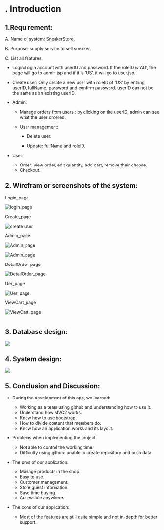 # . Introduction

## 1.Requirement:
A. Name of system: SneakerStore.

B. Purpose: supply service to sell sneaker.

C. List all features:

- Login:Login account with userID and password. If the roleID is ‘AD’, the page will go to admin.jsp and if it is ‘US’, it will go to user.jsp.
- Create user: Only create a new user with roleID of ‘US’ by entring userID, fullName, password and confirm password. userID can not be the same as an existing userID.
- Admin:
  + Manage orders from users : by clicking on the userID, admin can see what the user ordered.
  + User management: 

      + Delete user.

      + Update: fullName and roleID.

- User: 
   + Order: view order, edit quantity, add cart, remove their choose.
   + Checkout.



## 2. Wirefram or screenshots of the system:


Login_page

![login_page](https://scontent.xx.fbcdn.net/v/t1.15752-9/342923015_516259400525609_4863629304264852611_n.png?stp=dst-png_s206x206&_nc_cat=104&ccb=1-7&_nc_sid=aee45a&_nc_ohc=mHTXGIgVz6MAX-obNoI&_nc_ad=z-m&_nc_cid=0&_nc_ht=scontent.xx&oh=03_AdQQ_KYBG2SX6yiIHwOkSJ7luUxbpUhnNlD3mfDvaHzVyQ&oe=646C139F)

Create_page

![create user](https://scontent.xx.fbcdn.net/v/t1.15752-9/342972257_611960827489279_6490803745500085798_n.png?stp=dst-png_p75x225&_nc_cat=105&ccb=1-7&_nc_sid=aee45a&_nc_ohc=vLH1IrOGvQ0AX_rHmD3&_nc_ad=z-m&_nc_cid=0&_nc_ht=scontent.xx&oh=03_AdRDkJd9MX6NLMG4s2vCJVgTi2B1fsCNdGRKM0VLByLY8A&oe=646C0887)

Admin_page

![Admin_page](https://scontent.xx.fbcdn.net/v/t1.15752-9/342565020_1185746255470753_7957745898955921447_n.png?stp=dst-png_s552x414&_nc_cat=108&ccb=1-7&_nc_sid=aee45a&_nc_ohc=ARltk7OxuZEAX-nK5Cw&_nc_ad=z-m&_nc_cid=0&_nc_ht=scontent.xx&oh=03_AdTZgF_ZmUQBtu_s6K2KU2Uhppz9ByuIeOY4uMTOoEQpPQ&oe=646FB561)

![Admin_page](https://scontent.xx.fbcdn.net/v/t1.15752-9/342546146_980624179599111_3642877207495405508_n.png?stp=dst-png_p206x206&_nc_cat=101&ccb=1-7&_nc_sid=aee45a&_nc_ohc=ORVIoXYY68AAX9MPfyr&_nc_ad=z-m&_nc_cid=0&_nc_ht=scontent.xx&oh=03_AdR80oEbkTji_uKtYDus-tBHQH9_oQAMSJlYOIChLHb9Ig&oe=646FAA5D)

DetailOrder_page

![DetailOrder_page](https://scontent.xx.fbcdn.net/v/t1.15752-9/342567157_628913725802046_8954192779040289528_n.png?stp=dst-png_p206x206&_nc_cat=102&ccb=1-7&_nc_sid=aee45a&_nc_ohc=OJL_C9zp4qUAX-j1kDX&_nc_ad=z-m&_nc_cid=0&_nc_ht=scontent.xx&oh=03_AdRr-tIrYPsXjjsOB6XJyavEbwFWcL9kjsKEG5usj3m4dA&oe=646FA51E)

Uer_page

![Uer_page](https://scontent.xx.fbcdn.net/v/t1.15752-9/341703842_189469497238658_4553736164424571721_n.png?stp=dst-png_p206x206&_nc_cat=108&ccb=1-7&_nc_sid=aee45a&_nc_ohc=aaRhlgYTXbcAX8I3Flj&_nc_ad=z-m&_nc_cid=0&_nc_ht=scontent.xx&oh=03_AdQFOppUQ2rfq3NzYs8yDeiGRLoMAsS7yI6CIxmON91dZw&oe=646FC93A)

ViewCart_page

![ViewCart_page](https://scontent.xx.fbcdn.net/v/t1.15752-9/342032605_507643398090572_2933630216672624895_n.png?stp=dst-png_s480x480&_nc_cat=108&ccb=1-7&_nc_sid=aee45a&_nc_ohc=BOM3wunVq8MAX-z0R8r&_nc_ad=z-m&_nc_cid=0&_nc_ht=scontent.xx&oh=03_AdRLfWmpvcKe5SImnq7f6myWRN82F-CGZ7MZDQqZSIX9Ng&oe=646FD219)

![]()
## 3. Database design:
![](https://scontent.xx.fbcdn.net/v/t1.15752-9/343020680_1267109930550335_4008447350565837558_n.png?stp=dst-png_s261x260&_nc_cat=110&ccb=1-7&_nc_sid=aee45a&_nc_ohc=flLe__Lj0qsAX8K7832&_nc_ad=z-m&_nc_cid=0&_nc_ht=scontent.xx&oh=03_AdSuEVdkogBM15YWKtkfxgYXq8d6ABrqZhDDyib_uX3KWA&oe=646F517B)
## 4. System design:
![](https://scontent.fsgn2-6.fna.fbcdn.net/v/t1.15752-9/341512686_179275781685563_2304716923343863180_n.png?_nc_cat=110&ccb=1-7&_nc_sid=ae9488&_nc_ohc=eSVs9JA_0uMAX-rndXO&_nc_ht=scontent.fsgn2-6.fna&oh=03_AdQoQZBrTFSO3cGS1Kv-QP7ETF0Nn3k3TcIk1MSsjYTtBw&oe=646C25AC)

## 5. Conclusion and Discussion:

- During the development of this app, we learned:
  - Working as a team using github and understanding how to use it.
  - Understand how MVC2 works.
  - Know how to use bootstrap.
  - How to divide content that members do.
  - Know how an application works and its layout.

- Problems when implementing the project:

   - Not able to control the working time.
   - Difficulty using github: unable to create repository and push data.

- The pros of our application:

   - Manage products in the shop.
   - Easy to use.
   - Customer management.
   - Store guest information.
   - Save time buying.
   - Accessible anywhere.

- The cons of our application:

   - Most of the features are still quite simple and not in-depth for better support.